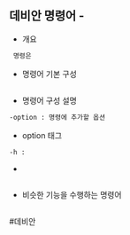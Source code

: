 ## 데비안 명령어 - 

- 개요
```txt
 명령은 
```

- 명령어 기본 구성
```bash

```

- 명령어 구성 설명
```bash
-option : 명령에 추가할 옵션
```

- option 태그
```bash
-h : 
```

- 
```bash

```

- 비슷한 기능을 수행하는 명령어
```bash

```

#데비안